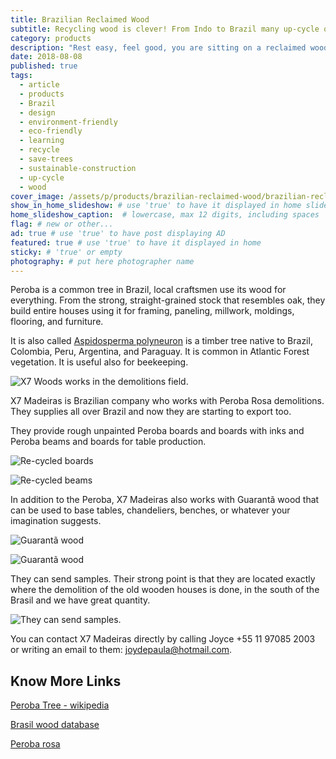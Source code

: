 ```yaml
---
title: Brazilian Reclaimed Wood
subtitle: Recycling wood is clever! From Indo to Brazil many up-cycle old timber turning it into furniture.
category: products
description: "Rest easy, feel good, you are sitting on a reclaimed wood chair! Recently in Brazil we have seen a big boom in furniture made from reclaimed wood."
date: 2018-08-08
published: true
tags:
  - article
  - products
  - Brazil
  - design
  - environment-friendly
  - eco-friendly
  - learning
  - recycle
  - save-trees
  - sustainable-construction
  - up-cycle
  - wood
cover_image: /assets/p/products/brazilian-reclaimed-wood/brazilian-reclaimed-wood.jpg
show_in_home_slideshow: # use 'true' to have it displayed in home slideshow
home_slideshow_caption:  # lowercase, max 12 digits, including spaces
flag: # new or other...
ad: true # use 'true' to have post displaying AD
featured: true # use 'true' to have it displayed in home
sticky: # 'true' or empty
photography: # put here photographer name
---
```


Peroba is a common tree in Brazil, local craftsmen use its wood for everything. From the strong, straight-grained stock that resembles oak, they build entire houses using it for framing, paneling, millwork, moldings, flooring, and furniture.

It is also called [Aspidosperma polyneuron]((https://en.wikipedia.org/wiki/Aspidosperma_polyneuron)) is a timber tree native to Brazil, Colombia, Peru, Argentina, and Paraguay. It is common in Atlantic Forest vegetation. It is useful also for beekeeping.

![X7 Woods works in the demolitions field.](/assets/p/products/brazilian-reclaimed-wood/brazilian-reclaimed-wood-05.jpg)

X7 Madeiras is Brazilian company who works with Peroba Rosa demolitions. They supplies all over Brazil and now they are starting to export too.

They provide rough unpainted Peroba boards and boards with inks and Peroba beams and boards for table production.

![Re-cycled boards](/assets/p/products/brazilian-reclaimed-wood/brazilian-reclaimed-wood-04.jpg)


![Re-cycled beams](/assets/p/products/brazilian-reclaimed-wood/brazilian-reclaimed-wood-07.jpg)


In addition to the Peroba, X7 Madeiras also works with Guarantã wood that can be used to base tables, chandeliers, benches, or whatever your imagination suggests.

![Guarantã wood](/assets/p/products/brazilian-reclaimed-wood/brazilian-reclaimed-wood-02.jpg)

![Guarantã wood](/assets/p/products/brazilian-reclaimed-wood/brazilian-reclaimed-wood-08.jpg)

They can send samples. Their strong point is that they are located exactly where the demolition of the old wooden houses is done, in the south of the Brasil and we have great quantity.

![They can send samples.](/assets/p/products/brazilian-reclaimed-wood/brazilian-reclaimed-wood-06.jpg)

You can contact X7 Madeiras directly by calling Joyce +55 11 97085 2003 or writing an email to them: joydepaula@hotmail.com.


## Know More Links

[Peroba Tree -  wikipedia](https://en.wikipedia.org/wiki/Aspidosperma_polyneuron)

[Brasil wood database](https://www.wood-database.com/brazilwood/)

[Peroba rosa](https://www.wood-database.com/peroba-rosa/)
